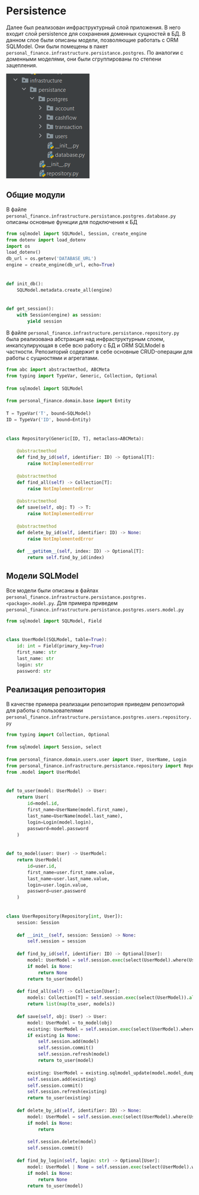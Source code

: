 # Persistence
Далее был реализован инфраструктурный слой приложения. В него входит слой persistence для сохранения доменных сущностей в БД.
В данном слое были описаны модели, позволяющие работать с ORM SQLModel. Они были помещены в пакет `personal_finance.infrastructure.persistance.postgres`.
По аналогии с доменными моделями, они были сгруппированы по степени зацепления.

![img.png](res/persistence_structure.png)
## Общие модули
В файле `personal_finance.infrastructure.persistance.postgres.database.py` описаны основные функции для подключения к БД
```python
from sqlmodel import SQLModel, Session, create_engine
from dotenv import load_dotenv
import os
load_dotenv()
db_url = os.getenv('DATABASE_URL')
engine = create_engine(db_url, echo=True)


def init_db():
    SQLModel.metadata.create_all(engine)


def get_session():
    with Session(engine) as session:
        yield session
```
В файле `personal_finance.infrastructure.persistance.repository.py` была реализована абстракция над инфраструктурным 
слоем, инкапсулирующая в себе всю работу с БД и ORM SQLModel в частности. Репозиторий содержит в себе основные CRUD-операции для работы с сущностями и агрегатами.
```python
from abc import abstractmethod, ABCMeta
from typing import TypeVar, Generic, Collection, Optional

from sqlmodel import SQLModel

from personal_finance.domain.base import Entity

T = TypeVar('T', bound=SQLModel)
ID = TypeVar('ID', bound=Entity)


class Repository(Generic[ID, T], metaclass=ABCMeta):

    @abstractmethod
    def find_by_id(self, identifier: ID) -> Optional[T]:
        raise NotImplementedError

    @abstractmethod
    def find_all(self) -> Collection[T]:
        raise NotImplementedError

    @abstractmethod
    def save(self, obj: T) -> T:
        raise NotImplementedError

    @abstractmethod
    def delete_by_id(self, identifier: ID) -> None:
        raise NotImplementedError

    def __getitem__(self, index: ID) -> Optional[T]:
        return self.find_by_id(index)
```

## Модели SQLModel

Все модели были описаны в файлах `personal_finance.infrastructure.persistance.postgres.<package>.model.py`. 
Для примера приведем `personal_finance.infrastructure.persistance.postgres.users.model.py`

```python
from sqlmodel import SQLModel, Field


class UserModel(SQLModel, table=True):
    id: int = Field(primary_key=True)
    first_name: str
    last_name: str
    login: str
    password: str
```

## Реализация репозитория

В качестве примера реализации репозитория приведем репозиторий для работы с пользователями 
`personal_finance.infrastructure.persistance.postgres.users.repository.py`

```python
from typing import Collection, Optional

from sqlmodel import Session, select

from personal_finance.domain.users.user import User, UserName, Login
from personal_finance.infrastructure.persistance.repository import Repository, ID, T
from .model import UserModel


def to_user(model: UserModel) -> User:
    return User(
        id=model.id,
        first_name=UserName(model.first_name),
        last_name=UserName(model.last_name),
        login=Login(model.login),
        password=model.password
    )


def to_model(user: User) -> UserModel:
    return UserModel(
        id=user.id,
        first_name=user.first_name.value,
        last_name=user.last_name.value,
        login=user.login.value,
        password=user.password
    )


class UserRepository(Repository[int, User]):
    session: Session

    def __init__(self, session: Session) -> None:
        self.session = session

    def find_by_id(self, identifier: ID) -> Optional[User]:
        model: UserModel = self.session.exec(select(UserModel).where(UserModel.id == identifier)).first()
        if model is None:
            return None
        return to_user(model)

    def find_all(self) -> Collection[User]:
        models: Collection[T] = self.session.exec(select(UserModel)).all()
        return list(map(to_user, models))

    def save(self, obj: User) -> User:
        model: UserModel = to_model(obj)
        existing: UserModel = self.session.exec(select(UserModel).where(UserModel.id == model.id)).first()
        if existing is None:
            self.session.add(model)
            self.session.commit()
            self.session.refresh(model)
            return to_user(model)

        existing: UserModel = existing.sqlmodel_update(model.model_dump(exclude_unset=True))
        self.session.add(existing)
        self.session.commit()
        self.session.refresh(existing)
        return to_user(existing)

    def delete_by_id(self, identifier: ID) -> None:
        model: UserModel = self.session.exec(select(UserModel).where(UserModel.id == identifier)).first()
        if model is None:
            return

        self.session.delete(model)
        self.session.commit()

    def find_by_login(self, login: str) -> Optional[User]:
        model: UserModel | None = self.session.exec(select(UserModel).where(UserModel.login == login)).first()
        if model is None:
            return None
        return to_user(model)
```
